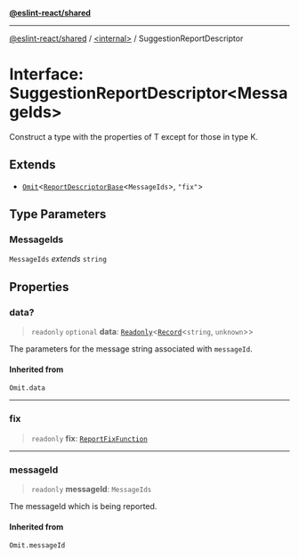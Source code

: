 [**@eslint-react/shared**](../../README.md)

***

[@eslint-react/shared](../../README.md) / [\<internal\>](../README.md) / SuggestionReportDescriptor

# Interface: SuggestionReportDescriptor\<MessageIds\>

Construct a type with the properties of T except for those in type K.

## Extends

- [`Omit`](../type-aliases/Omit.md)\<[`ReportDescriptorBase`](ReportDescriptorBase.md)\<`MessageIds`\>, `"fix"`\>

## Type Parameters

### MessageIds

`MessageIds` *extends* `string`

## Properties

### data?

> `readonly` `optional` **data**: [`Readonly`](../type-aliases/Readonly.md)\<[`Record`](../type-aliases/Record.md)\<`string`, `unknown`\>\>

The parameters for the message string associated with `messageId`.

#### Inherited from

`Omit.data`

***

### fix

> `readonly` **fix**: [`ReportFixFunction`](../type-aliases/ReportFixFunction.md)

***

### messageId

> `readonly` **messageId**: `MessageIds`

The messageId which is being reported.

#### Inherited from

`Omit.messageId`
